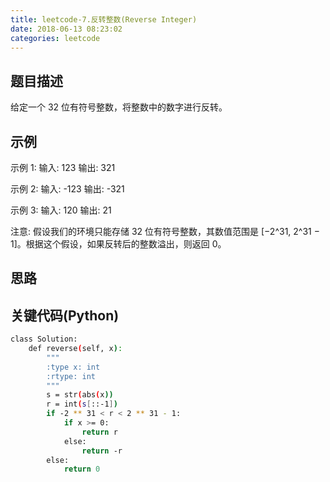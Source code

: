 ```yaml
---
title: leetcode-7.反转整数(Reverse Integer)
date: 2018-06-13 08:23:02
categories: leetcode
---
```

## 题目描述

给定一个 32 位有符号整数，将整数中的数字进行反转。
<!-- more -->
## 示例

示例 1: 
输入: 123
输出: 321

示例 2:
输入: -123
输出: -321

示例 3:
输入: 120
输出: 21

注意:
假设我们的环境只能存储 32 位有符号整数，其数值范围是 [−2^31,  2^31 − 1]。根据这个假设，如果反转后的整数溢出，则返回 0。
## 思路

## 关键代码(Python)
```bash
class Solution:
    def reverse(self, x):
        """
        :type x: int
        :rtype: int
        """
        s = str(abs(x))
        r = int(s[::-1])
        if -2 ** 31 < r < 2 ** 31 - 1:
            if x >= 0:
                return r
            else:
                return -r
        else:
            return 0
```
